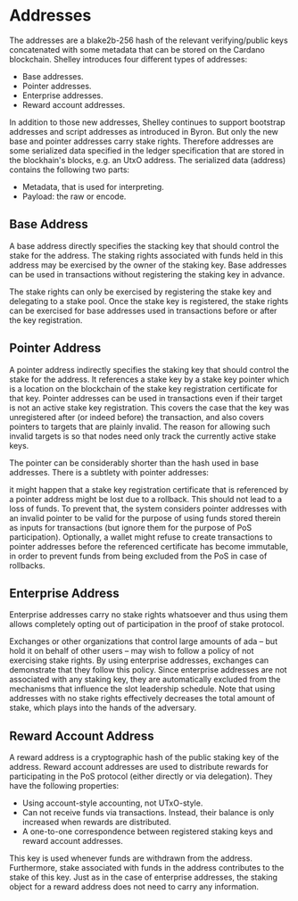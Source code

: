 # Addresses

The addresses are a blake2b-256 hash of the relevant verifying/public keys concatenated with some metadata that can be stored on the Cardano blockchain. Shelley introduces four different types of addresses:

* Base addresses.
* Pointer addresses.
* Enterprise addresses.
* Reward account addresses.

In addition to those new addresses, Shelley continues to support bootstrap addresses and script addresses as introduced in Byron. But only the new base and pointer addresses carry stake rights. Therefore addresses are some serialized data specified in the ledger specification that are stored in the blockhain's blocks, e.g. an UtxO address. The serialized data (address) contains the following two parts:

* Metadata, that is used for interpreting.
* Payload: the raw or encode.

## Base Address

A base address directly specifies the stacking key that should control the stake for the address. The staking rights associated with funds held in this address may be exercised by the owner of the staking key. Base addresses can be used in transactions without registering the staking key in advance.

The stake rights can only be exercised by registering the stake key and delegating to a stake pool. Once the stake key is registered, the stake rights can be exercised for base addresses used in transactions before or after the key registration.

## Pointer Address

A pointer address indirectly specifies the staking key that should control the stake for the address. It references a stake key by a stake key pointer which is a location on the blockchain of the stake key registration certificate for that key. Pointer addresses can be used in transactions even if their target is not an active stake key registration. This covers the case that the key was unregistered after (or indeed before) the transaction, and also covers pointers to targets that are plainly invalid. The reason for allowing such invalid targets is so that nodes need only track the currently active stake keys.

The pointer can be considerably shorter than the hash used in base addresses. There is a subtlety with pointer addresses:

it might happen that a stake key registration certificate that is referenced by a pointer address might be lost due to a rollback. This should not lead to a loss of funds. To prevent that, the system considers pointer addresses with an invalid pointer to be valid for the purpose of using funds stored therein as inputs for transactions (but ignore them for the purpose of PoS participation). Optionally, a wallet might refuse to create transactions to pointer addresses before the referenced certificate has become immutable, in order to prevent funds from being excluded from the PoS in case of rollbacks.

## Enterprise Address

Enterprise addresses carry no stake rights whatsoever and thus using them allows completely opting out of participation in the proof of stake protocol.

Exchanges or other organizations that control large amounts of ada – but hold it on behalf of other users – may wish to follow a policy of not exercising stake rights. By using enterprise addresses, exchanges can demonstrate that they follow this policy. Since enterprise addresses are not associated with any staking key, they are automatically excluded from the mechanisms that influence the slot leadership schedule. Note that using addresses with no stake rights effectively decreases the total amount of stake, which plays into the hands of the adversary.

## Reward Account Address

A reward address is a cryptographic hash of the public staking key of the address. Reward account addresses are used to distribute rewards for participating in the PoS protocol (either directly or via delegation). They have the following properties:

* Using account-style accounting, not UTxO-style.
* Can not receive funds via transactions. Instead, their balance is only increased when rewards are distributed.
* A one-to-one correspondence between registered staking keys and reward account addresses.

This key is used whenever funds are withdrawn from the address. Furthermore, stake associated with funds in the address contributes to the stake of this key. Just as in the case of enterprise addresses, the staking object for a reward address does not need to carry any information.
